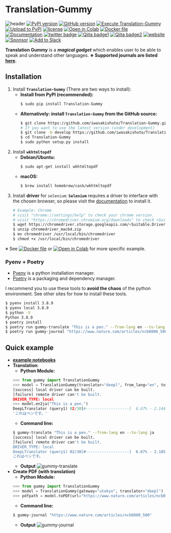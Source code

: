 # Translation-Gummy

![header](https://github.com/iwasakishuto/Translation-Gummy/blob/master/image/header.png?raw=true)
[![PyPI version](https://badge.fury.io/py/Translation-Gummy.svg)](https://pypi.org/project/Translation-Gummy/)
[![GitHub version](https://badge.fury.io/gh/iwasakishuto%2FTranslation-Gummy.svg)](https://github.com/iwasakishuto/Translation-Gummy)
[![Execute Translation-Gummy](https://github.com/iwasakishuto/Translation-Gummy/workflows/Execute%20Translation-Gummy/badge.svg)](https://github.com/iwasakishuto/Translation-Gummy/blob/master/.github/workflows/execute_python_package.yml)
[![Upload to PyPI](https://github.com/iwasakishuto/Translation-Gummy/workflows/Upload%20to%20PyPI/badge.svg)](https://github.com/iwasakishuto/Translation-Gummy/blob/master/.github/workflows/upload_python_package.yml)
[![license](https://img.shields.io/github/license/mashape/apistatus.svg?maxAge=2592000)](https://github.com/iwasakishuto/Translation-Gummy/blob/master/LICENSE)
[![Open in Colab](https://colab.research.google.com/assets/colab-badge.svg)](https://colab.research.google.com/github/iwasakishuto/Translation-Gummy/blob/master/examples/Colaboratory.ipynb)
[![Docker file](https://img.shields.io/badge/%F0%9F%90%B3-Dockerfile-0db7ed?style=flat-radius)](https://github.com/iwasakishuto/Translation-Gummy/blob/master/docker/Dockerfile)
[![Documentation](https://img.shields.io/badge/Documentation-portfolio-001d34?style=flat-radius)](https://iwasakishuto.github.io/Translation-Gummy/index.html)
[![twitter badge](https://img.shields.io/badge/twitter-Requests-1da1f2?style=flat-radius&logo=twitter)](https://www.twitter.com/messages/compose?recipient_id=1042783905697288193&text=Please%20support%20this%20journal%3A%20)
[![Qiita badge1](https://img.shields.io/badge/「ほん訳コンニャク」を食べて論文を読もう-Qiita-64c914?style=flat-radius)](https://qiita.com/cabernet_rock/items/670d5cd597bcd9f2ff3f)
[![Qiita badge2](https://img.shields.io/badge/「ほん訳コンニャク」を使ってみよう。-Qiita-64c914?style=flat-radius)](https://qiita.com/cabernet_rock/items/1f9bff5e0b9363da312d)
[![website](https://img.shields.io/badge/website-Translation--Gummy-lightblue)](https://elb.translation-gummy.com/)
[![Sponsor](https://img.shields.io/badge/%E2%9D%A4-Sponsor-db61a2)](https://github.com/sponsors/iwasakishuto)
[![Add to Slack](https://platform.slack-edge.com/img/add_to_slack.png)](https://elb.translation-gummy.com/slack_auth_begin)

**Translation Gummy** is a **_magical gadget_** which enables user to be able to speak and understand other languages. **※ Supported journals are listed [here](https://github.com/iwasakishuto/Translation-Gummy/wiki/Supported-journals).**

## Installation

1. Install **`Translation-Gummy`** (There are two ways to install):
    - **Install from PyPI (recommended):**
        ```sh
        $ sudo pip install Translation-Gummy
        ```
   - **Alternatively: install `Translation-Gummy` from the GitHub source:**
       ```sh
       $ git clone https://github.com/iwasakishuto/Translation-Gummy.git
       # If you want to use the latest version (under development)
       $ git clone -b develop https://github.com/iwasakishuto/Translation-Gummy.git
       $ cd Translation-Gummy
       $ sudo python setup.py install
       ```
2. Install **`wkhtmltopdf`**
   - **Debian/Ubuntu:**
        ```sh
        $ sudo apt-get install wkhtmltopdf
        ```
    - **macOS:**
        ```sh
        $ brew install homebrew/cask/wkhtmltopdf
        ```
3. Install **driver** for `selenium`:
**`Selenium`** requires a driver to interface with the chosen browser, so please visit the [documentation](https://selenium-python.readthedocs.io/installation.html#drivers) to install it.
    ```sh
    # Example: Chrome
    # visit "chrome://settings/help" to check your chrome version.
    # visit "https://chromedriver.chromium.org/downloads" to check <Suitable.Driver.Version> for your chrome.
    $ wget https://chromedriver.storage.googleapis.com/<Suitable.Driver.Version>/chromedriver_mac64.zip
    $ unzip chromedriver_mac64.zip
    $ mv chromedriver /usr/local/bin/chromedriver
    $ chmod +x /usr/local/bin/chromedriver
    ```

※ See [![Docker file](https://img.shields.io/badge/%F0%9F%90%B3-Dockerfile-0db7ed?style=flat-radius)](https://github.com/iwasakishuto/Translation-Gummy/blob/master/docker/Dockerfile) or [![Open in Colab](https://colab.research.google.com/assets/colab-badge.svg)](https://colab.research.google.com/github/iwasakishuto/Translation-Gummy/blob/master/examples/Colaboratory.ipynb) for more specific example.

### Pyenv + Poetry

- [Pyenv](https://github.com/pyenv/pyenv) is a python installation manager.
- [Poetry](https://python-poetry.org/) is a packaging and dependency manager.

I recommend you to use these tools to **avoid the chaos** of the python environment. See other sites for how to install these tools.

```sh
$ pyenv install 3.8.9
$ pyenv local 3.8.9
$ python -V
Python 3.8.9
$ poetry install
$ poetry run gummy-translate "This is a pen." --from-lang en --to-lang ja
$ poetry run gummy-journal "https://www.nature.com/articles/ncb0800_500"
```

## Quick example

- **[example notebooks](https://nbviewer.jupyter.org/github/iwasakishuto/Translation-Gummy/blob/master/examples/)**
- **Translation**:
    - **Python Module:**
    ```python
    >>> from gummy import TranslationGummy
    >>> model = TranslationGummy(translator="deepl", from_lang="en", to_lang="ja")
    [success] local driver can be built.
    [failure] remote driver can't be built.
    DRIVER_TYPE: local
    >>> model.en2ja("This is a pen.")
    DeepLTranslator (query1) 02/30[#-------------------]  6.67% - 2.144[s]   translated: これはペン
    'これはペンです。'
    ```
    - **Command line:**
    ```sh
    $ gummy-translate "This is a pen." --from-lang en --to-lang ja
    [success] local driver can be built.
    [failure] remote driver can't be built.
    DRIVER_TYPE: local
    DeepLTranslator (query1) 02/30[#-------------------]  6.67% - 2.185[s]   translated: これはペン
    これはペンです。
    ```
    - **Output**
    ![gummy-translate](https://github.com/iwasakishuto/Translation-Gummy/blob/master/image/demo.gummy-translate.gif?raw=true)
- **Create PDF (with translation)**
    - **Python Module:**
    ```python
    >>> from gummy import TranslationGummy
    >>> model = TranslationGummy(gateway="utokyo", translator="deepl")
    >>> pdfpath = model.toPDF(url="https://www.nature.com/articles/ncb0800_500", delete_html=True)
    ```
    - **Command line:**
    ```sh
    $ gummy-journal "https://www.nature.com/articles/ncb0800_500"
    ```
    - **Output**
    ![gummy-journal](https://github.com/iwasakishuto/Translation-Gummy/blob/master/image/demo.gummy-journal.gif?raw=true)

